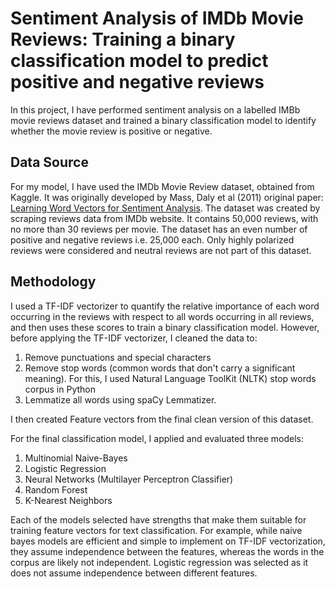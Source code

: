 #  Sentiment Analysis of IMDb Movie Reviews:  Training a binary classification model to predict positive and negative reviews


In this project, I have performed sentiment analysis on a labelled IMBb movie reviews dataset and trained a binary classification model to identify whether the movie review is positive or negative. 

## Data Source 

 For my model, I have used the IMDb Movie Review dataset, obtained from Kaggle. It was originally developed by Mass, Daly et al (2011) original paper: [Learning Word Vectors for Sentiment Analysis]('https://ai.stanford.edu/~amaas/data/sentiment/'). The dataset was created by scraping reviews data from IMDb website. It contains 50,000 reviews, with no more than 30 reviews per movie. The dataset has an even number of positive and negative reviews i.e. 25,000 each. Only highly polarized reviews were considered and neutral reviews are not part of this dataset. 


 ## Methodology

I used a TF-IDF vectorizer to quantify the relative importance of each word occurring in the reviews with respect to all words occurring in all reviews, and then uses these scores to train a binary classification model. However, before applying the TF-IDF vectorizer, I cleaned the data to:
1. Remove punctuations and special characters
2. Remove stop words (common words that don't carry a significant meaning). For this, I used Natural Language ToolKit (NLTK) stop words corpus in Python
3. Lemmatize all words using spaCy Lemmatizer.

I then created Feature vectors from the final clean version of this dataset. 

For the final classification model, I applied and evaluated three models: 
1. Multinomial Naive-Bayes
2. Logistic Regression
3. Neural Networks (Multilayer Perceptron Classifier)
4. Random Forest
5. K-Nearest Neighbors

Each of the models selected have strengths that make them suitable for training feature vectors for text classification. For example, while naive bayes models are efficient and simple to implement on TF-IDF vectorization, they assume independence between the features, whereas the words in the corpus are likely not independent. Logistic regression was selected as it does not assume independence between different features.


